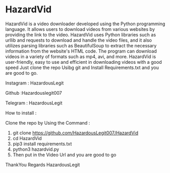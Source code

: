 # HazardVid
HazardVid is a video downloader developed using the Python programming language. It allows users to download videos from various websites by providing the link to the video. HazardVid uses Python libraries such as urllib and requests to download and handle the video files, and it also utilizes parsing libraries such as BeautifulSoup to extract the necessary information from the website's HTML code. The program can download videos in a variety of formats such as mp4, avi, and more. HazardVid is user-friendly, easy to use and efficient in downloading videos with a good speed
Just clone the repo Usibg git and Install Requirements.txt and you are good to go.


Instagram : HazardousLegit


Github :Hazardouslegit007


Telegram : HazardousLegit


How to install :

Clone the repo by Using the Command :
1. git clone https://github.com/HazardousLegit007/HazardVid
2. cd HazardVid
3. pip3 install requirements.txt
4. python3 hazardvid.py
5. Then put in the Video Url and you are good to go



ThankYou
Regards HazardousLegit
